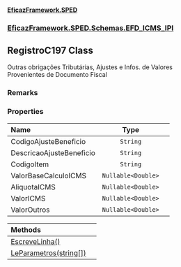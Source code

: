 #### [EficazFramework.SPED](EficazFrameworkSPED.md 'EficazFramework SPED')
### [EficazFramework.SPED.Schemas.EFD_ICMS_IPI](EficazFramework.SPED.Schemas.EFD_ICMS_IPI.md 'EficazFramework.SPED.Schemas.EFD_ICMS_IPI')

## RegistroC197 Class

Outras obrigações Tributárias, Ajustes e Infos. de Valores  
Provenientes de Documento Fiscal

### Remarks
### Properties

| Name | Type | |
| :--- | :---: | :--- |
| CodigoAjusteBeneficio | `String` |  |
| DescricaoAjusteBeneficio | `String` |  |
| CodigoItem | `String` |  |
| ValorBaseCalculoICMS | `Nullable<Double>` |  |
| AliquotaICMS | `Nullable<Double>` |  |
| ValorICMS | `Nullable<Double>` |  |
| ValorOutros | `Nullable<Double>` |  |

| Methods | |
| :--- | :--- |
| [EscreveLinha()](EficazFramework.SPED.Schemas.EFD_ICMS_IPI/RegistroC197/EscreveLinha().md 'EficazFramework.SPED.Schemas.EFD_ICMS_IPI.RegistroC197.EscreveLinha()') | |
| [LeParametros(string[])](EficazFramework.SPED.Schemas.EFD_ICMS_IPI/RegistroC197/LeParametros(string[]).md 'EficazFramework.SPED.Schemas.EFD_ICMS_IPI.RegistroC197.LeParametros(string[])') | |

